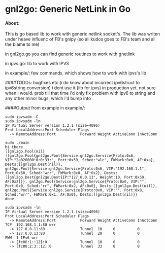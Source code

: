 # gnl2go: Generic NetLink in Go

#### About:
This is go based lib to work with generic netlink socket's.
The lib was writen under heave influenc of FB's gnlpy
(so all kudos goes to FB's team  and all the blame to me)


in gnl2go.go you can find generic routines to work with gnetlink


in ipvs.go: lib to work with IPVS


in example/: few commands, which shows how to work with ipvs's lib

####TODOs:
bugfixes etc (i do know about incorrect ipv6struct to ipv6string conversion)
i dont use it (lib for ipvs) in production yet. not sure when i would. prob till that time i'd only fix
problem with ipv6 to string and any other minor bugs, which i'd bump into



####Output from example in example/:
```
sudo ipvsadm -C
sudo ipvsadm -ln
IP Virtual Server version 1.2.1 (size=4096)
Prot LocalAddress:Port Scheduler Flags
  -> RemoteAddress:Port           Forward Weight ActiveConn InActConn

sudo ./main
hi there
[]gnl2go.Pool(nil)
[]gnl2go.Pool{gnl2go.Pool{Service:gnl2go.Service{Proto:0x6, VIP:"2a020000:0:0:33:", Port:0x50, Sched:"wlc", FWMark:0x0, AF:0xa}, Dests:[]gnl2go.Dest(nil)}, gnl2go.Pool{Service:gnl2go.Service{Proto:0x6, VIP:"192.168.1.1", Port:0x50, Sched:"wrr", FWMark:0x0, AF:0x2}, Dests:[]gnl2go.Dest{gnl2go.Dest{IP:"127.0.0.11", Weight:10, Port:0x50, AF:0x2}}}, gnl2go.Pool{Service:gnl2go.Service{Proto:0x0, VIP:"", Port:0x0, Sched:"rr", FWMark:0x2, AF:0x0}, Dests:[]gnl2go.Dest(nil)}, gnl2go.Pool{Service:gnl2go.Service{Proto:0x0, VIP:"", Port:0x0, Sched:"wrr", FWMark:0x1, AF:0x0}, Dests:[]gnl2go.Dest(nil)}}
done

sudo ipvsadm -ln
IP Virtual Server version 1.2.1 (size=4096)
Prot LocalAddress:Port Scheduler Flags
  -> RemoteAddress:Port           Forward Weight ActiveConn InActConn
TCP  192.168.1.1:80 wrr
  -> 127.0.0.11:80                Tunnel  10     0          0         
  -> 127.0.0.13:80                Tunnel  20     0          0         
FWM  1 IPv6 wrr
  -> [fc00:1::12]:0               Tunnel  10     0          0         
  -> [fc00:2:3::12]:0             Tunnel  33     0          0         
```
